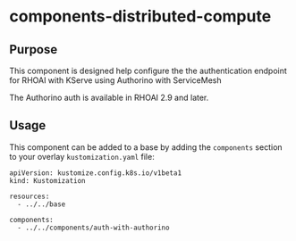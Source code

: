 # components-distributed-compute

## Purpose
This component is designed help configure the the authentication endpoint for RHOAI with KServe using Authorino with ServiceMesh

The Authorino auth is available in RHOAI 2.9 and later.

## Usage

This component can be added to a base by adding the `components` section to your overlay `kustomization.yaml` file:

```
apiVersion: kustomize.config.k8s.io/v1beta1
kind: Kustomization

resources:
  - ../../base

components:
  - ../../components/auth-with-authorino
```
